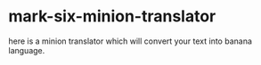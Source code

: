 # mark-six-minion-translator
 here is a minion translator which will convert your text into banana language.
